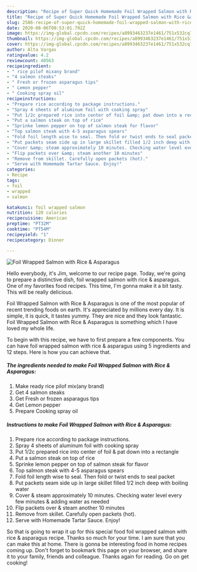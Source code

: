 ```yaml
---
description: "Recipe of Super Quick Homemade Foil Wrapped Salmon with Rice &amp;amp; Asparagus"
title: "Recipe of Super Quick Homemade Foil Wrapped Salmon with Rice &amp;amp; Asparagus"
slug: 2586-recipe-of-super-quick-homemade-foil-wrapped-salmon-with-rice-and-amp-asparagus
date: 2020-08-06T00:53:01.792Z
image: https://img-global.cpcdn.com/recipes/a8993463237e1461/751x532cq70/foil-wrapped-salmon-with-rice-asparagus-recipe-main-photo.jpg
thumbnail: https://img-global.cpcdn.com/recipes/a8993463237e1461/751x532cq70/foil-wrapped-salmon-with-rice-asparagus-recipe-main-photo.jpg
cover: https://img-global.cpcdn.com/recipes/a8993463237e1461/751x532cq70/foil-wrapped-salmon-with-rice-asparagus-recipe-main-photo.jpg
author: Alta Vargas
ratingvalue: 4.2
reviewcount: 40563
recipeingredient:
- " rice pilof mixany brand"
- "4 salmon steaks"
- " Fresh or frozen asparagus tips"
- " Lemon pepper"
- " Cooking spray oil"
recipeinstructions:
- "Prepare rice according to package instructions."
- "Spray 4 sheets of aluminum foil with cooking spray"
- "Put 1/2c prepared rice into center of foil &amp; pat down into a rectangle"
- "Put a salmon steak on top of rice"
- "Sprinke lemon pepper on top of salmon steak for flavor"
- "Top salmon steak with 4-5 asparagus spears"
- "Fold foil length wise to seal. Then fold or twist ends to seal packet"
- "Put packets seam side up in large skillet filled 1/2 inch deep with boiling water"
- "Cover &amp; steam approximately 10 minutes. Checking water level every few minutes &amp; adding water as needed"
- "Flip packets over &amp; steam another 10 minutes"
- "Remove from skillet. Carefully open packets (hot)."
- "Serve with Homemade Tartar Sauce. Enjoy!"
categories:
- Recipe
tags:
- foil
- wrapped
- salmon

katakunci: foil wrapped salmon 
nutrition: 120 calories
recipecuisine: American
preptime: "PT32M"
cooktime: "PT54M"
recipeyield: "1"
recipecategory: Dinner

---
```



![Foil Wrapped Salmon with Rice &amp; Asparagus](https://img-global.cpcdn.com/recipes/a8993463237e1461/751x532cq70/foil-wrapped-salmon-with-rice-asparagus-recipe-main-photo.jpg)

Hello everybody, it's Jim, welcome to our recipe page. Today, we're going to prepare a distinctive dish, foil wrapped salmon with rice &amp; asparagus. One of my favorites food recipes. This time, I'm gonna make it a bit tasty. This will be really delicious.



Foil Wrapped Salmon with Rice &amp; Asparagus is one of the most popular of recent trending foods on earth. It's appreciated by millions every day. It is simple, it is quick, it tastes yummy. They are nice and they look fantastic. Foil Wrapped Salmon with Rice &amp; Asparagus is something which I have loved my whole life.


To begin with this recipe, we have to first prepare a few components. You can have foil wrapped salmon with rice &amp; asparagus using 5 ingredients and 12 steps. Here is how you can achieve that.

<!--inarticleads1-->

##### The ingredients needed to make Foil Wrapped Salmon with Rice &amp; Asparagus:

1. Make ready  rice pilof mix(any brand)
1. Get 4 salmon steaks
1. Get  Fresh or frozen asparagus tips
1. Get  Lemon pepper
1. Prepare  Cooking spray oil




<!--inarticleads2-->

##### Instructions to make Foil Wrapped Salmon with Rice &amp; Asparagus:

1. Prepare rice according to package instructions.
1. Spray 4 sheets of aluminum foil with cooking spray
1. Put 1/2c prepared rice into center of foil &amp; pat down into a rectangle
1. Put a salmon steak on top of rice
1. Sprinke lemon pepper on top of salmon steak for flavor
1. Top salmon steak with 4-5 asparagus spears
1. Fold foil length wise to seal. Then fold or twist ends to seal packet
1. Put packets seam side up in large skillet filled 1/2 inch deep with boiling water
1. Cover &amp; steam approximately 10 minutes. Checking water level every few minutes &amp; adding water as needed
1. Flip packets over &amp; steam another 10 minutes
1. Remove from skillet. Carefully open packets (hot).
1. Serve with Homemade Tartar Sauce. Enjoy!




So that is going to wrap it up for this special food foil wrapped salmon with rice &amp; asparagus recipe. Thanks so much for your time. I am sure that you can make this at home. There is gonna be interesting food in home recipes coming up. Don't forget to bookmark this page on your browser, and share it to your family, friends and colleague. Thanks again for reading. Go on get cooking!
